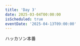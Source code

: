 ```yaml
---
title: 'Day 3'
date: 2025-03-04T00:00:00
isScheduled: true
eventDate: '2025-04-13T09:00:00'
---
```


ハッカソン本番
